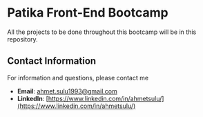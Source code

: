 # Patika Front-End Bootcamp

All the projects to be done throughout this bootcamp will be in this repository.

## Contact Information

For information and questions, please contact me

- **Email**: ahmet.sulu1993@gmail.com
- **LinkedIn**: [https://www.linkedin.com/in/ahmetsulu/](https://www.linkedin.com/in/ahmetsulu/)
